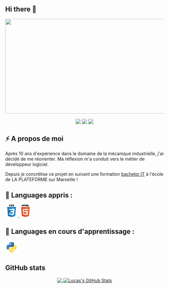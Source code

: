 ## Hi there 👋

<p align="center" >
<img height=300 width=600 object-fit="cover" src="https://images.pexels.com/photos/373543/pexels-photo-373543.jpeg?auto=compress&cs=tinysrgb&w=1260&h=750&dpr=2"/>
</p>
<p align="center">
 
 <img src="https://badges.pufler.dev/visits/lucas-de-souza-pereira/lucas-de-souza-pereira"/> 
 <!-- <img src="https://badges.pufler.dev/years/lucas-de-souza-pereira"/> -->
 <img src="https://badges.pufler.dev/repos/lucas-de-souza-pereira"/>
 <img src="https://badges.pufler.dev/commits/monthly/lucas-de-souza-pereira" />

</p>

## ⚡ A propos de moi 

Après 10 ans d'expérience dans le domaine de la mécanique industrielle, j'ai décidé de me réorienter. 
Ma réflexion m'a conduit vers
le métier de développeur logiciel. 

Depuis je concrétise ce projet en suivant une formation <a href="https://laplateforme.io/bachelor-it/" target="_blank">bachelor IT</a> à l'école de LA PLATEFORME sur Marseille !


## 🔧 Languages appris : 

<p align="left"> 
  <a href="https://www.w3schools.com/css/" target="_blank" rel="noreferrer"> <img src="https://raw.githubusercontent.com/devicons/devicon/master/icons/css3/css3-original-wordmark.svg" alt="css3" width="40" height="40"/> </a> 
  <a href="https://www.w3.org/html/" target="_blank" rel="noreferrer"> <img src="https://raw.githubusercontent.com/devicons/devicon/master/icons/html5/html5-original-wordmark.svg" alt="html5" width="40" height="40"/> </a> 
 
</p>

## 🔧 Languages en cours d'apprentissage : 

<a href="https://www.python.org" target="_blank" rel="noreferrer"> <img src="https://raw.githubusercontent.com/devicons/devicon/master/icons/python/python-original.svg" alt="python" width="40" height="40"/> </a> 


## GitHub stats


<!-- stats language -->
<p align="center">
<a href="https://github.com/lucas-de-souza-pereira/lucas-de-souza-pereira">
  <img height=165 align="center"  src="https://github-readme-stats.vercel.app/api/top-langs?username=lucas-de-souza-pereira&layout=compact&langs_count=8&card_width=300&title_color=ffffff&text_color=c9cacc&icon_color=2bbc8a&bg_color=1d1f21&locale=fr" />
</a>
<!-- stats git -->
<a href="https://github.com/lucas-de-souza-pereira/lucas-de-souza-pereira">
  <img height=165  align="center"  src="https://github-readme-stats.vercel.app/api?username=lucas-de-souza-pereira&show_icons=true&line_height=27&count_private=true&title_color=ffffff&text_color=c9cacc&icon_color=2bbc8a&bg_color=1d1f21&locale=fr" alt="Lucas's GitHub Stats" />
</a>
</p>



